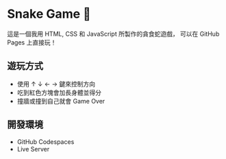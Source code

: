 # Snake Game 🐍
這是一個我用 HTML, CSS 和 JavaScript 所製作的貪食蛇遊戲，
可以在 GitHub Pages 上直接玩！

## 遊玩方式
- 使用 ↑ ↓ ← → 鍵來控制方向
- 吃到紅色方塊會加長身體並得分
- 撞牆或撞到自己就會 Game Over

## 開發環境
- GitHub Codespaces
- Live Server
